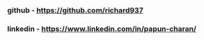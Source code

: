 ### github - https://github.com/richard937
### linkedin - https://www.linkedin.com/in/papun-charan/
